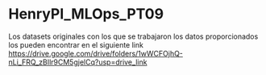# HenryPI_MLOps_PT09


Los datasets originales con los que se trabajaron los datos proporcionados los pueden encontrar en el siguiente link https://drive.google.com/drive/folders/1wWCFOjhQ-nLi_FRQ_zBIlr9CM5gjelCq?usp=drive_link
